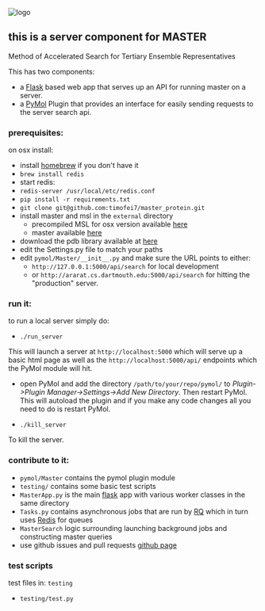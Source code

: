 ![logo](static/images/MASTER_logo_notext.jpg)

## this is a server component for MASTER
Method of Accelerated Search for Tertiary Ensemble Representatives

This has two components:

   - a [Flask](http://flask.pocoo.org/) based web app that serves up an API for running
master on a server.
   - a [PyMol](https://www.pymol.org/) Plugin that provides an interface for easily sending requests to the server search api.

### prerequisites:
on osx install:

  - install [homebrew](http://brew.sh) if you don't have it
  - `brew install redis`
  - start redis:
  - `redis-server /usr/local/etc/redis.conf`
  - `pip install -r requirements.txt`
  - `git clone git@github.com:timofei7/master_protein.git`
  - install master and msl in the `external` directory
  	- precompiled MSL for osx version available [here]( http://grigoryanlab.org/msl/msl-static-MacOSX_1.2.2.7.tar.gz)
  	- master available [here](http://grigoryanlab.org/master)
  - download the pdb library available at [here](http://grigoryanlab.org/master)
  - edit the Settings.py file to match your paths
  - edit `pymol/Master/__init__.py` and make sure the URL points to either:
  	- `http://127.0.0.1:5000/api/search` for local development
  	- or `http://ararat.cs.dartmouth.edu:5000/api/search` for hitting the "production" server. 

### run it:
to run a local server simply do:

  - `./run_server` 
  
This will launch a server at `http://localhost:5000` which will serve up a basic html page as well as the `http://localhost:5000/api/` endpoints which the PyMol module will hit. 

  - open PyMol and add the directory `/path/to/your/repo/pymol/` to *Plugin->Plugin Manager->Settings->Add New Directory*.  Then restart PyMol.  This will autoload the plugin and if you make any code changes all you need to do is restart PyMol. 
  
  - `./kill_server`
  
To kill the server.

### contribute to it:
  - `pymol/Master` contains the pymol plugin module
  - `testing/` contains some basic test scripts
  - `MasterApp.py` is the main [flask](http://flask.pocoo.org/) app with various worker classes in the same directory
  - `Tasks.py` contains asynchronous jobs that are run by  [RQ](http://python-rq.org/) which in turn uses [Redis](http://redis.io/) for queues
  - `MasterSearch` logic surrounding launching background jobs and constructing master queries
  - use github issues and pull requests [github page](https://github.com/timofei7/master_protein)

### test scripts

test files in: `testing`

  - `testing/test.py`

